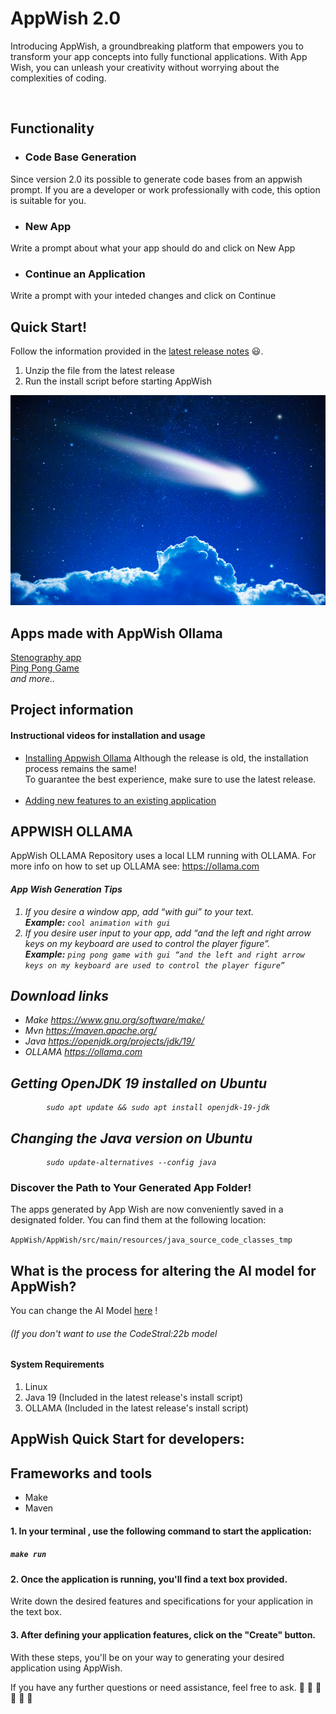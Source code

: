 # AppWish 2.0

Introducing AppWish, a groundbreaking platform that empowers you to transform your app concepts into fully functional applications. 
With App Wish, you can unleash your creativity without worrying about the complexities of coding.

<br/>


## Functionality



* ### Code Base Generation
Since version 2.0 its possible to generate code bases from an appwish prompt.
If you are a developer or work professionally with code, this option is suitable for you.
* ### New App
Write a prompt about what your app should do and click on New App

* ### Continue an Application
Write a prompt with your inteded changes and click on Continue

## Quick Start!
Follow the information provided in the [latest release notes](https://github.com/pwgit-create/APPWISH_OLLAMA/releases/tag/v2.0.1) 😃.

1. Unzip the file from the latest release
2. Run the install script before starting AppWish



![Logo](https://github.com/pwgit-create/APPWISH_OLLAMA/blob/master/AppWish/AppWish/src/main/resources/shooting_star.png?raw=true)

## Apps made with AppWish Ollama
[Stenography app](https://github.com/pwgit-create/Steganography-App)
</br>
[Ping Pong Game](https://www.linkedin.com/posts/peter-westin_appwish-and-the-amazing-llama3-model-allowed-activity-7189043630802685952-iKj4)
</br>
<i>and more..</i>

## Project information

#### Instructional videos for installation and usage
* [Installing Appwish Ollama](https://www.youtube.com/watch?v=_CJ_s8ZyaU0&list=PL0iduoILay6D9bTTqHQxIotqkzXEJBxln&index=2)
 Although the release is old, the installation process remains the same! </br> To guarantee the best experience, make sure to use the latest release.
       </br></br>
* [Adding new features to an existing application](https://www.youtube.com/watch?v=-kkeLQtlJTQ&list=PL0iduoILay6D9bTTqHQxIotqkzXEJBxln&index=5) 


## APPWISH OLLAMA
AppWish OLLAMA Repository uses a local LLM running with OLLAMA. 
For more info on how to set up OLLAMA see: https://ollama.com
<i>
#### App Wish Generation Tips
1.	If you desire a window app, add “with gui” to your text. \
      <b>Example:</b>  ```cool animation with gui```
2.	If you desire user input to your app, add “and the left and right arrow keys on my keyboard are used to control the player figure”. \
      <b>Example:</b>  ```ping pong game with gui “and the left and right arrow keys on my keyboard are used to control the player figure”```





## Download links 
* Make https://www.gnu.org/software/make/
* Mvn https://maven.apache.org/
* Java https://openjdk.org/projects/jdk/19/
* OLLAMA https://ollama.com



## Getting OpenJDK 19 installed on Ubuntu
            sudo apt update && sudo apt install openjdk-19-jdk            

## Changing the Java version on Ubuntu
            sudo update-alternatives --config java   
</i>

### Discover the Path to Your Generated App Folder!
The apps generated by App Wish are now conveniently saved in a designated folder. You can find them at the following location: 

```AppWish/AppWish/src/main/resources/java_source_code_classes_tmp```


## What is the process for altering the AI model for AppWish?
You can change the AI Model [here](https://github.com/pwgit-create/APPWISH_OLLMA/blob/master/AppWish/AppWish/src/main/resources/ollama_model.props) ! <h6><i>(If you don't want to use the CodeStral:22b model</i></h6>


#### System Requirements
1. Linux
2. Java 19 (Included in the latest release's install script)
3. OLLAMA  (Included in the latest release's install script)

## AppWish Quick Start for developers:

## Frameworks and tools
* Make
* Maven

#### 1. In your terminal , use the following command to start the application:
##### ```make run``` 



#### 2. Once the application is running, you'll find a text box provided.
Write down the desired features and specifications for your application in the text box.

#### 3. After defining your application features, click on the "Create" button.
With these steps, you'll be on your way to generating your desired application using AppWish.

If you have any further questions or need assistance, feel free to ask. :penguin: :penguin: :penguin: :penguin: :penguin: :penguin:

